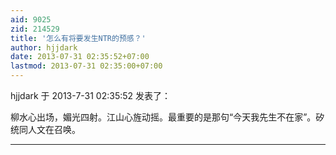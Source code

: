 ```yaml
---
aid: 9025
zid: 214529
title: '怎么有将要发生NTR的预感？'
author: hjjdark
date: 2013-07-31 02:35:52+07:00
lastmod: 2013-07-31 02:35:00+07:00
---
```


hjjdark 于 2013-7-31 02:35:52 发表了：

柳水心出场，媚光四射。江山心旌动摇。最重要的是那句“今天我先生不在家”。矽统同人文在召唤。

---------

